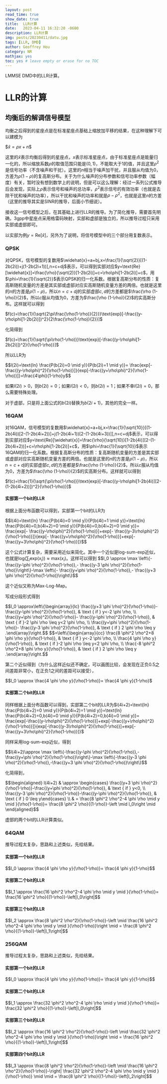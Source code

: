 ```yaml
---
layout: post
read_time: true
show_date: true
title:  LLR计算
date:   2023-04-11 16:32:20 -0600
description: LLR计算
img: posts/20230411/datu.jpg 
tags: [LLR, DMD]
author: Geoffrey Hou
category: NR
mathjax: yes
toc: yes # leave empty or erase for no TOC
---
```


<head>
    <script src="https://cdn.mathjax.org/mathjax/latest/MathJax.js?config=TeX-AMS-MML_HTMLorMML" type="text/javascript"></script>
    <script type="text/x-mathjax-config">
        MathJax.Hub.Config({
            tex2jax: {
            skipTags: ['script', 'noscript', 'style', 'textarea', 'pre'],
            inlineMath: [['$','$']]
            }
        });
    </script>
</head>

LMMSE DMD中的LLR计算。


# LLR的计算

## 均衡后的解调信号模型

均衡之后得到的星座点是在标准星座点基础上缩放加平移的结果，在这种理解下可以建模为

\$$\widehat{x}=\rho x+n$$

这里的$\widehat{x}$表示均衡后得到的星座点，$x$表示标准星座点，由于标准星座点是能量归一化的，所以缩放系数$\rho$的取值范围只能是$(0,1)$，不能取大于1的值，并且这里$\rho^2$是信号功率（不含噪声和干扰）。这里的$n$相当于噪声加干扰，并且服从均值为0，方差为$\rho (1-\rho)$的复高斯分布。关于为什么噪声的分布参数和信号功率参数（幅度）有关，暂时没有想到数学上的说明，但是可以这么理解：经过一系列公式推导后会发现，实际上$\rho$表示信号和噪声的总功率，$\rho^2$表示信号的有效功率（也就是去除干扰和噪声的功率），所以干扰和噪声的功率和就是$\rho-\rho^2$，也就是这里$n$的方差（这里的推导其实是SINR的推导，后面小节细说）。

接收这一信号模型之后，在其基础上进行LLR的推导。为了简化推导，需要首先明确，3gpp中星座点采用格雷码映射，实部和虚部是独立的，所以推导过程只采用实部或虚部即可。

以实部为例$y=\text{Re}[\widehat{x}]$，另外为了说明，将信号模型中的三个部分用复数表示。

### QPSK

对QPSK，信号模型的复数用$\widehat{x}=a+bj,x=\frac{1}{\sqrt{2}}[(1-2b(2i))+j(1-2b(2i+1))],n=c+dj$表示，可以得到实部对应$y=\text{Re}[\widehat{x}]=\frac{\rho}{\sqrt(2)}[1-2b(2i)]+c=\rho\phi[1-2b(2i)]+c$，用$\phi=\frac{1}{\sqrt{2}}$表示QPSK的归一化系数。根据复高斯分布的性质：复高斯随机变量的方差是其实部或虚部对应实高斯随机变量方差的两倍。也就是这里的$n$的方差是$\rho (1-\rho)$，所以$n=c+dj$的实部虚部$c,d$的方差都是$\frac{\rho (1-\rho)}{2}$，所以$c$服从均值为0，方差为$\frac{\rho (1-\rho)}{2}$的实高斯分布。这样就可以得到

$f(c)=\frac{1}{\sqrt{2\pi\frac{\rho(1-\rho)}{2}}}\text{exp}[-\frac{(y-\rho\phi[1-2b(2i)])^2}{2\frac{\rho(1-\rho)}{2}}]$

化简得到

$f(c)=\frac{1}{\sqrt{\pi\rho(1-\rho)}}\text{exp}[-\frac{(y-\rho\phi[1-2b(2i)])^2}{\rho(1-\rho)}]$

所以LLR为

\$$l(2i)=\text{ln} \frac{P(b(2i)=0 \mid y)}{P(b(2i)=1 \mid y)}= \frac{exp[-\frac{(y-\rho\phi)^2}{\rho(1-\rho)}]}{exp[-\frac{(y+\rho\phi)^2}{\rho(1-\rho)}]}=\frac{4\phi}{1-\rho}y$$

如果$l(2i)\gt0$，则$b(2i)=0$；如果$l(2i)\lt0$，则$b(2i)=1$；如果不幸$l(2i)=0$，那么需要特殊处理。

对于虚部，只是将上面公式的$b(2i)$替换为$b(2i+1)$，其他的完全一样。

### 16QAM

对16QAM，信号模型的复数用$\widehat{x}=a+bj,x=\frac{1}{\sqrt{10}}[(1-2b(4i))[2-(1-2b(4i+2))]+j(1-2b(4i+1))[2-(1-2b(4i+3))]],n=c+dj$表示，可以得到实部对应$y=\text{Re}[\widehat{x}]=\frac{\rho}{\sqrt(10)}[1-2b(4i)][2-(1-2b(4i+2))]+c=\rho\phi[1-2b(2i)]+c$，用$\phi=\frac{1}{\sqrt{10}}$表示16QAM的归一化系数。根据复高斯分布的性质：复高斯随机变量的方差是其实部或虚部对应实高斯随机变量方差的两倍。也就是这里的$n$的方差是$\rho (1-\rho)$，所以$n=c+dj$的实部虚部$c,d$的方差都是$\frac{\rho (1-\rho)}{2}$，所以$c$服从均值为0，方差为$\frac{\rho (1-\rho)}{2}$的实高斯分布。这样就可以得到

$f(c)=\frac{1}{\sqrt{\pi\rho(1-\rho)}}\text{exp}[-\frac{(y-\rho\phi[1-2b(4i)][2-(1-2b(4i+2))])^2}{\rho(1-\rho)}]$

#### 实部第一个bit的LLR

根据上面分布函数可以得到，实部第一个bit的LLR为

\$$l(4i)=\text{ln} \frac{P(b(4i)=0 \mid y)}{P(b(4i)=1 \mid y)}=\text{ln} \frac{P(b(4i)=0,b(4i+2)=0 \mid y)}{P(b(4i)=0,b(4i+2)=0 \mid y)}= \frac{exp[- \frac{(y-\rho\phi)^2}{\rho(1-\rho)}]+exp[- \frac{(y-3\rho\phi)^2}{\rho(1-\rho)}]}{exp[- \frac{(y+\rho\phi)^2}{\rho(1-\rho)}]+exp[- \frac{(y+3\rho\phi)^2}{\rho(1-\rho)}]}$$

这个公式计算复杂，需要采用近似来简化。其中一个近似是log-sum-exp近似，也就是$\text{log}(\sum_{i}\text{exp}(x_i))\approx\text{max}(x_i)$。这样可以得到
\$$l_0 \approx \max \left\{- \frac{(y-\phi \rho)^2}{\rho(1-\rho)},- \frac{(y-3 \phi \rho)^2}{\rho(1-\rho)}\right\}-\max \left\{- \frac{(y+\phi \rho)^2}{\rho(1-\rho)},- \frac{(y+3 \phi \rho)^2}{\rho(1-\rho)}\right\}$$

这个近似又称为Max-Log-Map。

写成分段形式得到

\$$l_0 \approx\left\{\begin{array}{lc} \frac{(y+3 \phi \rho)^2}{\rho(1-\rho)}- \frac{(y-\phi \rho)^2}{\rho(1-\rho)}, & \text { if } y<-2 \phi \rho, \\ \frac{(y+\phi \rho)^2}{\rho(1-\rho)}- \frac{(y-\phi \rho)^2}{\rho(1-\rho)}, & \text { if }-2 \phi \rho \leq y<2 \phi \rho, \\ \frac{(y+\phi \rho)^2}{\rho(1-\rho)}- \frac{(y-3 \phi \rho)^2}{\rho(1-\rho)}, & \text { if } 2 \phi \rho \leq y .\end{array}\right.$$
\$$=\left\{\begin{array}{cc} \frac{8 \phi^2 \rho^2+8 \phi \rho y}{\rho(1-\rho)}, & \text { if } y<-2 \phi \rho, \\ \frac{4 \phi \rho y}{\rho(1-\rho)}, & \text { if }-2 \phi \rho \leq y<2 \phi \rho, \\ \frac{-8 \phi^2 \rho^2+8 \phi \rho y}{\rho(1-\rho)}, & \text { if } 2 \phi \rho \leq y .\end{array}\right.$$

第二个近似得到（为什么这样近似还不确定，可以画图比较，会发现在正负0.5之间差距非常小，在正负1之间的差距可以接受），

\$$l_0 \approx \frac{4 \phi \rho y}{\rho(1-\rho)}= \frac{4 \phi y}{1-\rho}$

#### 实部第二个bit的LLR

同样根据上面分布函数可以得到，实部第二个bit的LLR为$l(4i+2)=\text{ln} \frac{P(b(4i+2)=0 \mid y)}{P(b(4i+2)=1 \mid y)}=\text{ln} \frac{P(b(4i+2)=0,b(4i)=0 \mid y)}{P(b(4i+2)=0,b(4i)=0 \mid y)}=  \frac{exp[-\frac{(y-\rho\phi)^2}{\rho(1-\rho)}]+exp[-\frac{(y+\rho\phi)^2}{\rho(1-\rho)}]}{exp[-\frac{(y-3\rho\phi)^2}{\rho(1-\rho)}]+exp[-\frac{(y+3\rho\phi)^2}{\rho(1-\rho)}]}$

同样采用log-sum-exp近似，得到

\$$l(4i+2)\approx \max \left\{-\frac{(y-\phi \rho)^2}{\rho(1-\rho)},-\frac{(y+\phi \rho)^2}{\rho(1-\rho)}\right\}-\max \left\{-\frac{(y-3 \phi \rho)^2}{\rho(1-\rho)},-\frac{(y+3 \phi \rho)^2}{\rho(1-\rho)}\right\}$$

化简得到，

\$$\begin{aligned} l(4i+2) & \approx \begin{cases} \frac{(y+3 \phi \rho)^2}{\rho(1-\rho)}-\frac{(y+\phi \rho)^2}{\rho(1-\rho)}, & \text { if } y<0, \\ \frac{(y-3 \phi \rho)^2}{\rho(1-\rho)}-\frac{(y-\phi \rho)^2}{\rho(1-\rho)}, & \text { if } 0 \leq y\end{cases} \\ & = \frac{8 \phi^2 \rho^2-4 \phi \rho \mid y \mid }{\rho(1-\rho)}= \frac{8 \phi^2 \rho}{(1-\rho)}-\left \mid l_0\right \mid \end{aligned}$$

虚部的两个bit的LLR计算类似。

### 64QAM

推导过程太复杂，思路和上述类似，先给结果。

#### 实部第一个bit的LLR

\$$l_0 \approx \frac{4 \phi \rho y}{\rho(1-\rho)}= \frac{4 \phi y}{1-\rho}$$

#### 实部第二个bit的LLR

\$$l_1 \approx \frac{16 \phi^2 \rho^2-4 \phi \rho \mid y \mid }{\rho(1-\rho)}= \frac{16 \phi^2 \rho}{(1-\rho)}-\left|l_0\right|$$

#### 实部第三个bit的LLR

\$$l_2 \approx \frac{8 \phi^2 \rho^2}{\rho(1-\rho)}-\left \mid \frac{16 \phi^2 \rho^2-4 \phi \rho \mid y \mid }{\rho(1-\rho)}\right \mid = \frac{8 \phi^2 \rho}{(1-\rho)}-\left|l_1\right|$$

### 256QAM

推导过程太复杂，思路和上述类似，先给结果。

#### 实部第一个bit的LLR

\$$l_0 \approx \frac{4 \phi \rho y}{\rho(1-\rho)}= \frac{4 \phi y}{1-\rho}$$

#### 实部第二个bit的LLR

\$$l_1 \approx \frac{32 \phi^2 \rho^2-4 \phi \rho \mid y \mid }{\rho(1-\rho)}= \frac{32 \phi^2 \rho}{(1-\rho)}-\left|l_0\right|$$

#### 实部第三个bit的LLR

\$$l_2 \approx \frac{16 \phi^2 \rho^2}{\rho(1-\rho)}-\left \mid \frac{32 \phi^2 \rho^2-4 \phi \rho \mid y \mid }{\rho(1-\rho)}\right \mid = \frac{16 \phi^2 \rho}{(1-\rho)}-\left|l_1\right|$$

#### 实部第四个bit的LLR

\$$l_3 \approx \frac{8 \phi^2 \rho^2}{\rho(1-\rho)}-\left \mid \frac{16 \phi^2 \rho^2}{\rho(1-\rho)}-\right| \frac{32 \phi^2 \rho^2-4 \phi \rho \mid y \mid }{\rho(1-\rho)} \mid  \mid = \frac{8 \phi^2 \rho}{(1-\rho)}-\left|l_2\right|$$
